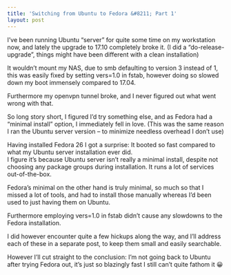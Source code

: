 ```yaml
---
title: 'Switching from Ubuntu to Fedora &#8211; Part 1'
layout: post
---
```


I’ve been running Ubuntu “server” for quite some time on my workstation now, and lately the upgrade to 17.10 completely broke it. (I did a “do-release-upgrade”, things might have been different with a clean installation)

It wouldn’t mount my NAS, due to smb defaulting to version 3 instead of 1, this was easily fixed by setting vers=1.0 in fstab, however doing so slowed down my boot immensely compared to 17.04.

Furthermore my openvpn tunnel broke, and I never figured out what went wrong with that.

So long story short, I figured I’d try something else, and as Fedora had a “minimal install” option, I immediately fell in love. (This was the same reason I ran the Ubuntu server version – to minimize needless overhead I don’t use)

Having installed Fedora 26 I got a surprise: It booted so fast compared to what my Ubuntu server installation ever did.  
I figure it’s because Ubuntu server isn’t really a minimal install, despite not choosing any package groups during installation. It runs a lot of services out-of-the-box.

Fedora’s minimal on the other hand is truly minimal, so much so that I missed a lot of tools, and had to install those manually whereas I’d been used to just having them on Ubuntu.

Furthermore employing vers=1.0 in fstab didn’t cause any slowdowns to the Fedora installation.

I did however encounter quite a few hickups along the way, and I’ll address each of these in a separate post, to keep them small and easily searchable.

However I’ll cut straight to the conclusion: I’m not going back to Ubuntu after trying Fedora out, it’s just so blazingly fast I still can’t quite fathom it 😀